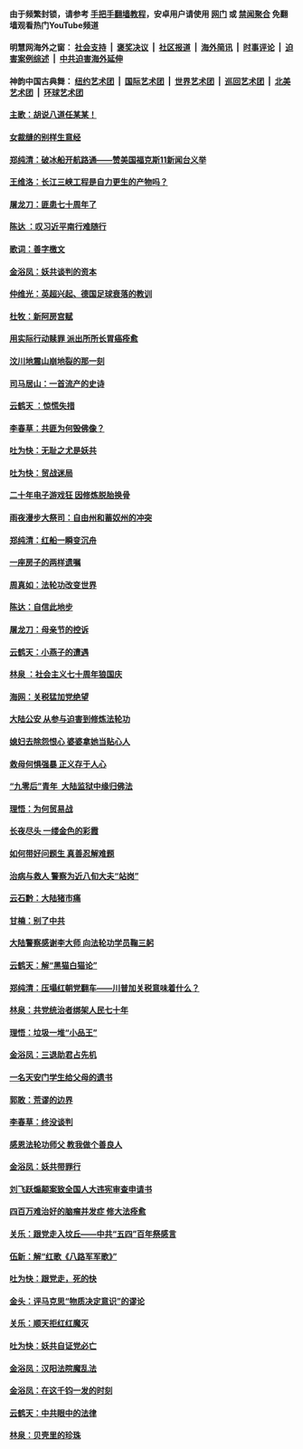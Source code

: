 #### 由于频繁封锁，请参考 [手把手翻墙教程](https://github.com/gfw-breaker/guides/wiki/)，安卓用户请使用 [网门](https://github.com/gfw-breaker/bn-android/blob/master/ogate.md?t=05272135) 或 [禁闻聚合](https://github.com/gfw-breaker/bn-android) 免翻墙观看热门YouTube频道 

#### 明慧网海外之窗：&nbsp;[社会支持](140.md?t=05272135) &nbsp;|&nbsp; [褒奖决议](282.md?t=05272135) &nbsp;|&nbsp; [社区报道](91.md?t=05272135) &nbsp;|&nbsp; [海外简讯](245.md?t=05272135) &nbsp;|&nbsp; [时事评论](251.md?t=05272135) &nbsp;|&nbsp; [迫害案例综述](328.md?t=05272135) &nbsp;|&nbsp; [中共迫害海外延伸](236.md?t=05272135) 

#### 神韵中国古典舞：&nbsp;[纽约艺术团](nf4778.md?t=05272135) &nbsp;|&nbsp; [国际艺术团](nf4780.md?t=05272135) &nbsp;|&nbsp; [世界艺术团](nf5951.md?t=05272135) &nbsp;|&nbsp; [巡回艺术团](nf4779.md?t=05272135) &nbsp;|&nbsp; [北美艺术团](nf1148019.md?t=05272135) &nbsp;|&nbsp; [环球艺术团](nf1299941.md?t=05272135)  

#### [主歌：胡说八道任某某！](../pages/nsc993/n11283625.md?t=05272135) 

#### [女裁缝的别样生意经](../pages/nsc993/n11280714.md?t=05272135) 

#### [郑纯清：破冰船开航路通——赞美国福克斯11新闻台义举](../pages/nsc993/n11281939.md?t=05272135) 

#### [王维洛：长江三峡工程是自力更生的产物吗？](../pages/nsc993/n11280632.md?t=05272135) 

#### [屠龙刀：匪患七十周年了](../pages/nsc993/n11280038.md?t=05272135) 

#### [陈达 ：叹习近平南行难随行](../pages/nsc993/n11279940.md?t=05272135) 

#### [歌词：善字檄文](../pages/nsc993/n11279922.md?t=05272135) 

#### [金浴凤：妖共谈判的资本](../pages/nsc993/n11278365.md?t=05272135) 

#### [仲维光：英超兴起、德国足球衰落的教训](../pages/nsc993/n11276814.md?t=05272135) 

#### [杜牧：新阿房宫赋](../pages/nsc993/n11275922.md?t=05272135) 

#### [用实际行动赎罪 派出所所长胃癌痊愈](../pages/nsc993/n11273218.md?t=05272135) 

#### [汶川地震山崩地裂的那一刻](../pages/nsc993/n11273123.md?t=05272135) 

#### [司马居山：一首流产的史诗](../pages/nsc993/n11268076.md?t=05272135) 

#### [云鹤天 ：惊慌失措](../pages/nsc993/n11267465.md?t=05272135) 

#### [李春草：共匪为何毁佛像？](../pages/nsc993/n11267454.md?t=05272135) 

#### [吐为快：无耻之尤是妖共](../pages/nsc993/n11261325.md?t=05272135) 

#### [吐为快：贸战迷局](../pages/nsc993/n11261303.md?t=05272135) 

#### [二十年电子游戏狂 因修炼脱胎换骨](../pages/nsc993/n11258498.md?t=05272135) 

#### [雨夜漫步大祭司：自由州和蓄奴州的冲突](../pages/nsc993/n11259095.md?t=05272135) 

#### [郑纯清：红船一瞬变沉舟](../pages/nsc993/n11256277.md?t=05272135) 

#### [一座房子的两样遗嘱](../pages/nsc993/n11253464.md?t=05272135) 

#### [周真如：法轮功改变世界](../pages/nsc993/n11254173.md?t=05272135) 

#### [陈达：自信此地步](../pages/nsc993/n11254025.md?t=05272135) 

#### [屠龙刀：母亲节的控诉](../pages/nsc993/n11253997.md?t=05272135) 

#### [云鹤天：小燕子的遭遇](../pages/nsc993/n11253153.md?t=05272135) 

#### [林泉 ：社会主义七十周年狼国庆](../pages/nsc993/n11253108.md?t=05272135) 

#### [海网：关税猛加党绝望](../pages/nsc993/n11253056.md?t=05272135) 

#### [大陆公安 从参与迫害到修炼法轮功](../pages/nsc993/n11252250.md?t=05272135) 

#### [媳妇去除怨恨心 婆婆拿她当贴心人](../pages/nsc993/n11252448.md?t=05272135) 

#### [救母何惧强暴 正义存于人心](../pages/nsc993/n11248618.md?t=05272135) 

#### [“九零后”青年  大陆监狱中缘归佛法](../pages/nsc993/n11248180.md?t=05272135) 

#### [理悟：为何贸易战](../pages/nsc993/n11246103.md?t=05272135) 

#### [长夜尽头 一缕金色的彩霞](../pages/nsc993/n11245419.md?t=05272135) 

#### [如何带好问题生 真善忍解难题](../pages/nsc993/n11243655.md?t=05272135) 

#### [治病与救人 警察为近八旬大夫“站岗”](../pages/nsc993/n11243139.md?t=05272135) 

#### [云石黔：大陆猪市痛](../pages/nsc993/n11243584.md?t=05272135) 

#### [甘楠：别了中共](../pages/nsc993/n11243152.md?t=05272135) 

#### [大陆警察感谢李大师 向法轮功学员鞠三躬](../pages/nsc993/n11243062.md?t=05272135) 

#### [云鹤天：解“黑猫白猫论”](../pages/nsc993/n11241079.md?t=05272135) 

#### [郑纯清：压塌红朝党翻车——川普加关税意味着什么？](../pages/nsc993/n11241056.md?t=05272135) 

#### [林泉：共党统治者绑架人民七十年](../pages/nsc993/n11241034.md?t=05272135) 

#### [理悟：垃圾一堆“小品王”](../pages/nsc993/n11241005.md?t=05272135) 

#### [金浴凤：三退助君占先机](../pages/nsc993/n11240896.md?t=05272135) 

#### [一名天安门学生给父母的遗书](../pages/nsc993/n11240241.md?t=05272135) 

#### [郭敢：荒谬的边界](../pages/nsc993/n11239395.md?t=05272135) 

#### [李春草：终没谈判](../pages/nsc993/n11238751.md?t=05272135) 

#### [感恩法轮功师父 教我做个善良人](../pages/nsc993/n11238180.md?t=05272135) 

#### [金浴凤：妖共带罪行](../pages/nsc993/n11238313.md?t=05272135) 

#### [刘飞跃煽颠案致全国人大违宪审查申请书](../pages/nsc993/n11238268.md?t=05272135) 

#### [四百万难治好的脑瘤并发症 修大法痊愈](../pages/nsc993/n11238020.md?t=05272135) 

#### [关乐：跟党走入坟丘——中共“五四”百年祭感言](../pages/nsc993/n11236150.md?t=05272135) 

#### [伍新：解“红歌《八路军军歌》”](../pages/nsc993/n11227702.md?t=05272135) 

#### [吐为快：跟党走，死的快](../pages/nsc993/n11227511.md?t=05272135) 

#### [金头：评马克思“物质决定意识”的谬论](../pages/nsc993/n11227161.md?t=05272135) 

#### [关乐：顺天拒红红魔灭](../pages/nsc993/n11225393.md?t=05272135) 

#### [吐为快：妖共自证党必亡](../pages/nsc993/n11223109.md?t=05272135) 

#### [金浴凤：汉阳法院魔乱法](../pages/nsc993/n11222083.md?t=05272135) 

#### [金浴凤：在这千钧一发的时刻](../pages/nsc993/n11222047.md?t=05272135) 

#### [云鹤天：中共眼中的法律](../pages/nsc993/n11221943.md?t=05272135) 

#### [林泉：贝壳里的珍珠](../pages/nsc993/n11217073.md?t=05272135) 

